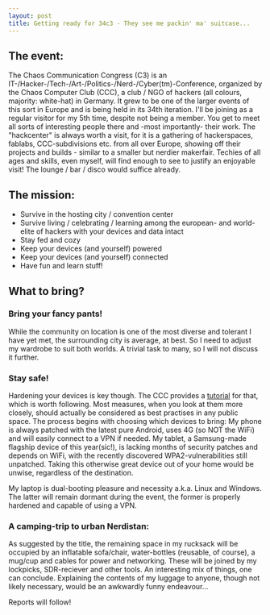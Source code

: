 ```yaml
---
layout: post
title: Getting ready for 34c3 - They see me packin' ma' suitcase...
---
```


## The event:
The Chaos Communication Congress (C3) is an IT-/Hacker-/Tech-/Art-/Politics-/Nerd-/Cyber(tm)-Conference, organized by the Chaos Computer Club (CCC), a club / NGO of hackers (all colours, majority: white-hat) in Germany. It grew to be one of the larger events of this sort in Europe and is being held in its 34th iteration. I'll be joining as a regular visitor for my 5th time, despite not being a member. You get to meet all sorts of interesting people there and -most importantly- their work. The "hackcenter" is always worth a visit, for it is a gathering of hackerspaces, fablabs, CCC-subdivisions etc. from all over Europe, showing off their projects and builds - similar to a smaller but nerdier makerfair. Techies of all ages and skills, even myself, will find enough to see to justify an enjoyable visit! The lounge / bar / disco would suffice already.

## The mission:
+ Survive in the hosting city / convention center
+ Survive living / celebrating / learning among the european- and world-elite of hackers with your devices and data intact
+ Stay fed and cozy
+ Keep your devices (and yourself) powered
+ Keep your devices (and yourself) connected
+ Have fun and learn stuff!

## What to bring?
### Bring your fancy pants!
While the community on location is one of the most diverse and tolerant I have yet met, the surrounding city is average, at best. So I need to adjust my wardrobe to suit both worlds. A trivial task to many, so I will not discuss it further.
### Stay safe!
Hardening your devices is key though. The CCC provides a [tutorial](https://events.ccc.de/congress/2017/wiki/index.php/Static:How_To_Survive) for that, which is worth following. Most measures, when you look at them more closely, should actually be considered as best practises in any public space. The process begins with choosing which devices to bring: My phone is always patched with the latest pure Android, uses 4G (so NOT the WiFi) and will easily connect to a VPN if needed. My tablet, a Samsung-made flagship device of this year(sic!), is lacking months of security patches and depends on WiFi, with the recently discovered WPA2-vulnerabilities still unpatched. Taking this otherwise great device out of your home would be unwise, regardless of the destination.

My laptop is dual-booting pleasure and necessity a.k.a. Linux and Windows. The latter will remain dormant during the event, the former is properly hardened and capable of using a VPN.

### A camping-trip to urban Nerdistan:
As suggested by the title, the remaining space in my rucksack will be occupied by an inflatable sofa/chair, water-bottles (reusable, of course), a mug/cup and cables for power and networking. These will be joined by my lockpicks, SDR-reciever and other tools. An interesting mix of things, one can conclude. Explaining the contents of my luggage to anyone, though not likely necessary, would be an awkwardly funny endeavour...

Reports will follow!
